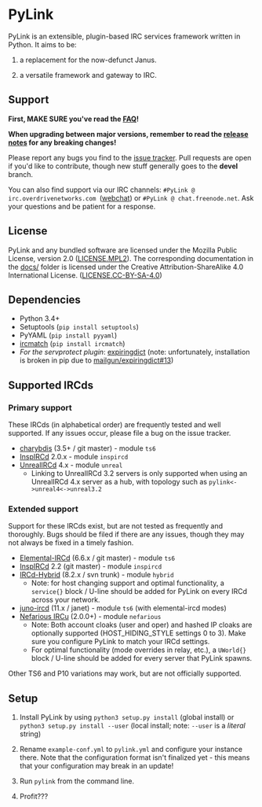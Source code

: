# PyLink

PyLink is an extensible, plugin-based IRC services framework written in Python. It aims to be:

1) a replacement for the now-defunct Janus.

2) a versatile framework and gateway to IRC.

## Support

**First, MAKE SURE you've read the [FAQ](docs/faq.md)!**

**When upgrading between major versions, remember to read the [release notes](RELNOTES.md) for any breaking changes!**

Please report any bugs you find to the [issue tracker](https://github.com/GLolol/PyLink/issues). Pull requests are open if you'd like to contribute, though new stuff generally goes to the **devel** branch.

You can also find support via our IRC channels: `#PyLink @ irc.overdrivenetworks.com `([webchat](https://webchat.overdrivenetworks.com/?channels=PyLink,dev)) or `#PyLink @ chat.freenode.net`. Ask your questions and be patient for a response.

## License

PyLink and any bundled software are licensed under the Mozilla Public License, version 2.0 ([LICENSE.MPL2](LICENSE.MPL2)). The corresponding documentation in the [docs/](docs/) folder is licensed under the Creative Attribution-ShareAlike 4.0 International License. ([LICENSE.CC-BY-SA-4.0](LICENSE.CC-BY-SA-4.0))

## Dependencies

* Python 3.4+
* Setuptools (`pip install setuptools`)
* PyYAML (`pip install pyyaml`)
* [ircmatch](https://github.com/mammon-ircd/ircmatch) (`pip install ircmatch`)
* *For the servprotect plugin*: [expiringdict](https://github.com/mailgun/expiringdict) (note: unfortunately, installation is broken in pip due to [mailgun/expiringdict#13](https://github.com/mailgun/expiringdict/issues/13))

## Supported IRCds

### Primary support

These IRCds (in alphabetical order) are frequently tested and well supported. If any issues occur, please file a bug on the issue tracker.

* [charybdis](http://charybdis.io/) (3.5+ / git master) - module `ts6`
* [InspIRCd](http://www.inspircd.org/) 2.0.x - module `inspircd`
* [UnrealIRCd](https://www.unrealircd.org/) 4.x - module `unreal`
    - Linking to UnrealIRCd 3.2 servers is only supported when using an UnrealIRCd 4.x server as a hub, with topology such as  `pylink<->unreal4<->unreal3.2`

### Extended support

Support for these IRCds exist, but are not tested as frequently and thoroughly. Bugs should be filed if there are any issues, though they may not always be fixed in a timely fashion.

* [Elemental-IRCd](https://github.com/Elemental-IRCd/elemental-ircd) (6.6.x / git master) - module `ts6`
* [InspIRCd](http://www.inspircd.org/) 2.2 (git master) - module `inspircd`
* [IRCd-Hybrid](http://www.ircd-hybrid.org/) (8.2.x / svn trunk) - module `hybrid`
    - Note: for host changing support and optimal functionality, a `service{}` block / U-line should be added for PyLink on every IRCd across your network.
* [juno-ircd](https://github.com/cooper/yiria) (11.x / janet) - module `ts6` (with elemental-ircd modes)
* [Nefarious IRCu](https://github.com/evilnet/nefarious2) (2.0.0+) - module `nefarious`
    - Note: Both account cloaks (user and oper) and hashed IP cloaks are optionally supported (HOST_HIDING_STYLE settings 0 to 3). Make sure you configure PyLink to match your IRCd settings.
    - For optimal functionality (mode overrides in relay, etc.), a `UWorld{}` block / U-line should be added for every server that PyLink spawns.

Other TS6 and P10 variations may work, but are not officially supported.

## Setup

1) Install PyLink by using `python3 setup.py install` (global install) or `python3 setup.py install --user` (local install; note: `--user` is a *literal* string)

2) Rename `example-conf.yml` to `pylink.yml` and configure your instance there. Note that the configuration format isn't finalized yet - this means that your configuration may break in an update!

3) Run `pylink` from the command line.

4) Profit???
